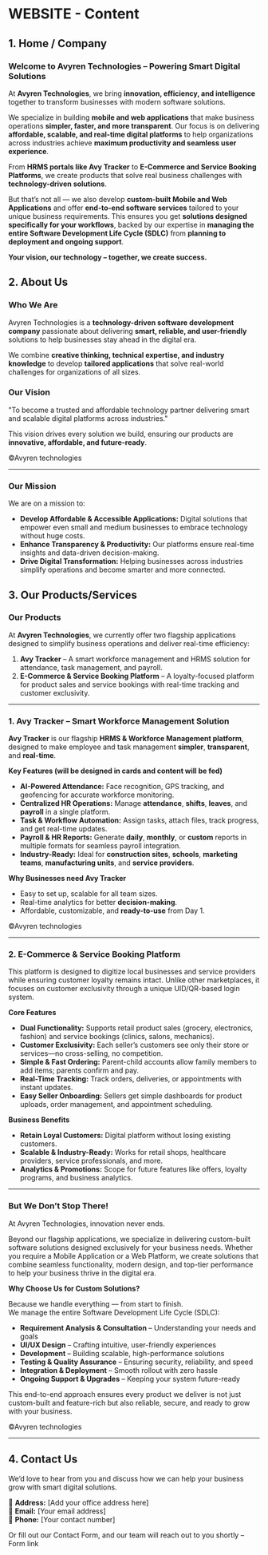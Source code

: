 # WEBSITE - Content

## 1. Home / Company

### Welcome to Avyren Technologies – Powering Smart Digital Solutions

At **Avyren Technologies**, we bring **innovation, efficiency, and intelligence** together to transform businesses with modern software solutions.

We specialize in building **mobile and web applications** that make business operations **simpler, faster, and more transparent**. Our focus is on delivering **affordable, scalable, and real-time digital platforms** to help organizations across industries achieve **maximum productivity and seamless user experience**.

From **HRMS portals like Avy Tracker** to **E-Commerce and Service Booking Platforms**, we create products that solve real business challenges with **technology-driven solutions**.

But that’s not all — we also develop **custom-built Mobile and Web Applications** and offer **end-to-end software services** tailored to your unique business requirements. This ensures you get **solutions designed specifically for your workflows**, backed by our expertise in **managing the entire Software Development Life Cycle (SDLC)** from **planning to deployment and ongoing support**.

**Your vision, our technology – together, we create success.**

## 2. About Us

### Who We Are

Avyren Technologies is a **technology-driven software development company** passionate about delivering **smart, reliable, and user-friendly** solutions to help businesses stay ahead in the digital era.

We combine **creative thinking, technical expertise, and industry knowledge** to develop **tailored applications** that solve real-world challenges for organizations of all sizes.

### Our Vision

"To become a trusted and affordable technology partner delivering smart and scalable digital platforms across industries."

This vision drives every solution we build, ensuring our products are **innovative, affordable, and future-ready**.

©Avyren technologies

---

### Our Mission

We are on a mission to:

- **Develop Affordable & Accessible Applications:** Digital solutions that empower even small and medium businesses to embrace technology without huge costs.
- **Enhance Transparency & Productivity:** Our platforms ensure real-time insights and data-driven decision-making.
- **Drive Digital Transformation:** Helping businesses across industries simplify operations and become smarter and more connected.

## 3. Our Products/Services

### Our Products

At **Avyren Technologies**, we currently offer two flagship applications designed to simplify business operations and deliver real-time efficiency:

1. **Avy Tracker** – A smart workforce management and HRMS solution for attendance, task management, and payroll.
2. **E-Commerce & Service Booking Platform** – A loyalty-focused platform for product sales and service bookings with real-time tracking and customer exclusivity.

---

### 1. Avy Tracker – Smart Workforce Management Solution

**Avy Tracker** is our flagship **HRMS & Workforce Management platform**, designed to make employee and task management **simpler**, **transparent**, and **real-time**.

**Key Features (will be designed in cards and content will be fed)**

- **AI-Powered Attendance:** Face recognition, GPS tracking, and geofencing for accurate workforce monitoring.
- **Centralized HR Operations:** Manage **attendance**, **shifts**, **leaves**, and **payroll** in a single platform.
- **Task & Workflow Automation:** Assign tasks, attach files, track progress, and get real-time updates.
- **Payroll & HR Reports:** Generate **daily**, **monthly**, or **custom** reports in multiple formats for seamless payroll integration.
- **Industry-Ready:** Ideal for **construction sites**, **schools**, **marketing teams**, **manufacturing units**, and **service providers**.

**Why Businesses need Avy Tracker**

- Easy to set up, scalable for all team sizes.
- Real-time analytics for better **decision-making**.
- Affordable, customizable, and **ready-to-use** from Day 1.

©Avyren technologies

---

### 2. E-Commerce & Service Booking Platform

This platform is designed to digitize local businesses and service providers while ensuring customer loyalty remains intact. Unlike other marketplaces, it focuses on customer exclusivity through a unique UID/QR-based login system.

**Core Features**

- **Dual Functionality:** Supports retail product sales (grocery, electronics, fashion) and service bookings (clinics, salons, mechanics).
- **Customer Exclusivity:** Each seller’s customers see only their store or services—no cross-selling, no competition.
- **Simple & Fast Ordering:** Parent-child accounts allow family members to add items; parents confirm and pay.
- **Real-Time Tracking:** Track orders, deliveries, or appointments with instant updates.
- **Easy Seller Onboarding:** Sellers get simple dashboards for product uploads, order management, and appointment scheduling.

**Business Benefits**

- **Retain Loyal Customers:** Digital platform without losing existing customers.
- **Scalable & Industry-Ready:** Works for retail shops, healthcare providers, service professionals, and more.
- **Analytics & Promotions:** Scope for future features like offers, loyalty programs, and business analytics.

---

### But We Don’t Stop There!

At Avyren Technologies, innovation never ends.

Beyond our flagship applications, we specialize in delivering custom-built software solutions designed exclusively for your business needs. Whether you require a Mobile Application or a Web Platform, we create solutions that combine seamless functionality, modern design, and top-tier performance to help your business thrive in the digital era.

**Why Choose Us for Custom Solutions?**

Because we handle everything — from start to finish.  
We manage the entire Software Development Life Cycle (SDLC):

- **Requirement Analysis & Consultation** – Understanding your needs and goals
- **UI/UX Design** – Crafting intuitive, user-friendly experiences
- **Development** – Building scalable, high-performance solutions
- **Testing & Quality Assurance** – Ensuring security, reliability, and speed
- **Integration & Deployment** – Smooth rollout with zero hassle
- **Ongoing Support & Upgrades** – Keeping your system future-ready

This end-to-end approach ensures every product we deliver is not just custom-built and feature-rich but also reliable, secure, and ready to grow with your business.

©Avyren technologies

---

## 4. Contact Us

We’d love to hear from you and discuss how we can help your business grow with smart digital solutions.

📌 **Address:** [Add your office address here]  
📍 **Email:** [Your email address]  
📎 **Phone:** [Your contact number]  

Or fill out our Contact Form, and our team will reach out to you shortly – Form link